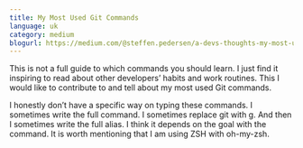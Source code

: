 ```yaml
---
title: My Most Used Git Commands
language: uk
category: medium
blogurl: https://medium.com/@steffen.pedersen/a-devs-thoughts-my-most-used-git-commands-6f7f9fe41f33
---
```

This is not a full guide to which commands you should learn. I just find it inspiring to read about other developers’ habits and work routines. This I would like to contribute to and tell about my most used Git commands.

I honestly don’t have a specific way on typing these commands. I sometimes write the full command. I sometimes replace git with g. And then I sometimes write the full alias. I think it depends on the goal with the command. It is worth mentioning that I am using ZSH with oh-my-zsh.
